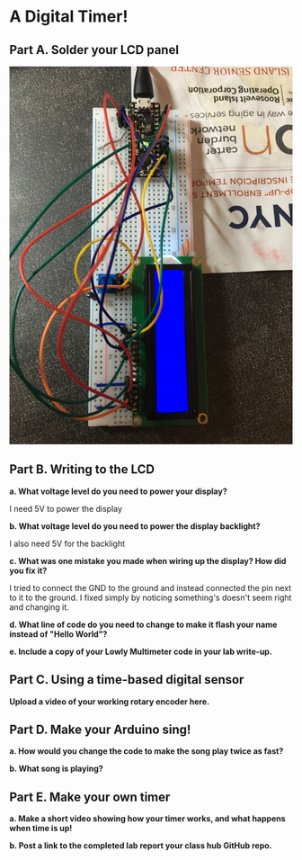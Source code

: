 # A Digital Timer!



## Part A. Solder your LCD panel

![The soldered panel](solderedPanel.JPG)

## Part B. Writing to the LCD
 
**a. What voltage level do you need to power your display?**

I need 5V to power the display

**b. What voltage level do you need to power the display backlight?**

I also need 5V for the backlight
   
**c. What was one mistake you made when wiring up the display? How did you fix it?**

I tried to connect the GND to the ground and instead connected the pin next to it to the ground. I fixed simply by noticing something's doesn't seem right and changing it. 

**d. What line of code do you need to change to make it flash your name instead of "Hello World"?**
 
**e. Include a copy of your Lowly Multimeter code in your lab write-up.**


## Part C. Using a time-based digital sensor

**Upload a video of your working rotary encoder here.**


## Part D. Make your Arduino sing!

**a. How would you change the code to make the song play twice as fast?**
 
**b. What song is playing?**


## Part E. Make your own timer

**a. Make a short video showing how your timer works, and what happens when time is up!**

**b. Post a link to the completed lab report your class hub GitHub repo.**
